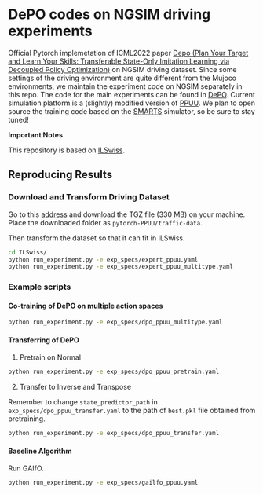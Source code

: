 # DePO codes on NGSIM driving experiments

Official Pytorch implemetation of ICML2022 paper [Depo (Plan Your Target and Learn Your Skills: Transferable State-Only Imitation Learning via Decoupled Policy Optimization)](https://arxiv.org/abs/2203.02214) on NGSIM driving dataset. Since some settings of the driving environment are quite different from the Mujoco environments, we maintain the experiment code on NGSIM separately in this repo. The code for the main experiments can be found in [DePO](https://github.com/apexrl/DePO). Current simulation platform is a (slightly) modified version of [PPUU](https://github.com/Atcold/pytorch-PPUU). We plan to open source the training code based on the [SMARTS](https://github.com/huawei-noah/SMARTS) simulator, so be sure to stay tuned!

**Important Notes**

This repository is based on [ILSwiss](https://github.com/Ericonaldo/ILSwiss).

## Reproducing Results

### Download and Transform Driving Dataset

Go to this [address](http://bit.ly/PPUU-data) and download the TGZ file (330 MB) on your machine. Place the downloaded folder as `pytorch-PPUU/traffic-data`.

Then transform the dataset so that it can fit in ILSwiss.

```bash
cd ILSwiss/
python run_experiment.py -e exp_specs/expert_ppuu.yaml
python run_experiment.py -e exp_specs/expert_ppuu_multitype.yaml
```

### Example scripts

#### Co-training of DePO on multiple action spaces

```bash
python run_experiment.py -e exp_specs/dpo_ppuu_multitype.yaml
```

#### Transferring of DePO

1. Pretrain on Normal

```bash
python run_experiment.py -e exp_specs/dpo_ppuu_pretrain.yaml
```

2. Transfer to Inverse and Transpose

Remember to change `state_predictor_path` in `exp_specs/dpo_ppuu_transfer.yaml` to the path of `best.pkl` file obtained from pretraining.

```bash
python run_experiment.py -e exp_specs/dpo_ppuu_transfer.yaml
```

#### Baseline Algorithm

Run GAIfO.

```bash
python run_experiment.py -e exp_specs/gailfo_ppuu.yaml
```
